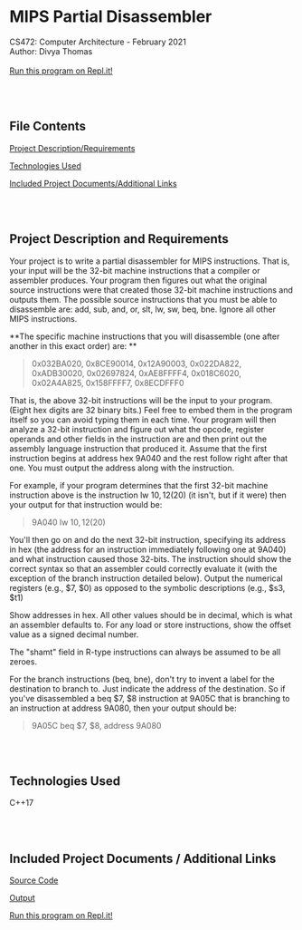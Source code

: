 # MIPS Partial Disassembler
CS472: Computer Architecture - February 2021
<br>
Author: Divya Thomas
<br><br>
[Run this program on Repl.it!](https://repl.it/@divthomas/Project1CA)

<br><br>
## File Contents
[Project Description/Requirements](#desc)

[Technologies Used](#tech)

[Included Project Documents/Additional Links](#links)

<br><br>
## Project Description and Requirements <a name="desc" />

Your project is to write a partial disassembler for MIPS instructions. That is, your input will be the 32-bit machine instructions that a compiler or assembler produces. Your program then figures out what the original source instructions were that created those 32-bit machine instructions and outputs them. The possible source instructions that you must be able to disassemble are: add, sub, and, or, slt, lw, sw, beq, bne. Ignore all other MIPS instructions.

**The specific machine instructions that you will disassemble (one after another in this exact order) are: **

> 0x032BA020, 0x8CE90014, 0x12A90003, 0x022DA822, 0xADB30020, 0x02697824, 0xAE8FFFF4, 0x018C6020, 0x02A4A825, 0x158FFFF7, 0x8ECDFFF0

That is, the above 32-bit instructions will be the input to your program. (Eight hex digits are 32 binary bits.) Feel free to embed them in the program itself so you can avoid typing them in each time. Your program will then analyze a 32-bit instruction and figure out what the opcode, register operands and other fields in the instruction are and then print out the assembly language instruction that produced it. Assume that the first instruction begins at address hex 9A040 and the rest follow right after that one. You must output the address along with the instruction.

For example, if your program determines that the first 32-bit machine instruction above is the instruction lw $10, 12 ($20) (it isn't, but if it were) then your output for that instruction would be:

> 9A040 lw $10, 12 ($20)

You'll then go on and do the next 32-bit instruction, specifying its address in hex (the address for an instruction immediately following one at 9A040) and what instruction caused those 32-bits. The instruction should show the correct syntax so that an assembler could correctly evaluate it (with the exception of the branch instruction detailed below). Output the numerical registers (e.g., $7, $0) as opposed to the symbolic descriptions (e.g., $s3, $t1)

Show addresses in hex. All other values should be in decimal, which is what an assembler defaults to. For any load or store instructions, show the offset value as a signed decimal number.

The "shamt" field in R-type instructions can always be assumed to be all zeroes.

For the branch instructions (beq, bne), don't try to invent a label for the destination to branch to. Just indicate the address of the destination. So if you've disassembled a beq $7, $8 instruction at 9A05C that is branching to an instruction at address 9A080, then your output should be:

> 9A05C beq $7, $8, address 9A080

<br><br>
## Technologies Used <a name="tech" />

  C++17

<br><br>
## Included Project Documents / Additional Links <a name="links" />

[Source Code](Project1SrcCode_DivyaThomas.cpp)

[Output](Project1Output_DivyaThomas.txt)

[Run this program on Repl.it!](https://repl.it/@divthomas/Project1CA)


